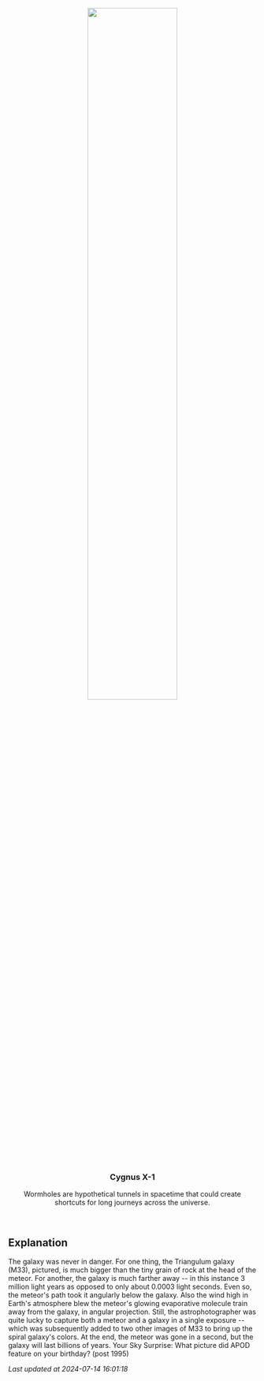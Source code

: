 <p align='center'>
    <img src='https://apod.nasa.gov/apod/image/2407/M33Meteor_Chokshi_960.jpg' width='60%' />
    <h3 align="center">Cygnus X-1</h3>
    <p align="center">Wormholes are hypothetical tunnels in spacetime that could create shortcuts for long journeys across the universe.</p>
</p>
<br/>

Explanation
--
The galaxy was never in danger. For one thing, the Triangulum galaxy (M33), pictured, is much bigger than the tiny grain of rock at the head of the meteor. For another, the galaxy is much farther away -- in this instance 3 million light years as opposed to only about 0.0003 light seconds.  Even so, the meteor's path took it angularly below the galaxy. Also the wind high in Earth's atmosphere blew the meteor's glowing evaporative molecule train away from the galaxy, in angular projection.  Still, the astrophotographer was quite lucky to capture both a meteor and a galaxy in a single exposure -- which was subsequently added to two other images of M33 to bring up the spiral galaxy's colors.  At the end, the meteor was gone in a second, but the galaxy will last billions of years.   Your Sky Surprise: What picture did APOD feature on your birthday? (post 1995)


*Last updated at 2024-07-14 16:01:18*
